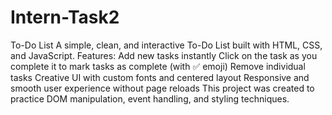 # Intern-Task2
To-Do List
A simple, clean, and interactive To-Do List built with HTML, CSS, and JavaScript.
Features:
Add new tasks instantly
Click on the task as you complete it to mark tasks as complete (with ✅ emoji)
Remove individual tasks
Creative UI with custom fonts and centered layout
Responsive and smooth user experience without page reloads
This project was created to practice DOM manipulation, event handling, and styling techniques.
